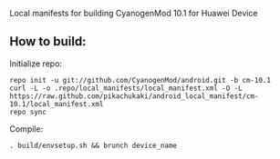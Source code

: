 Local manifests for building CyanogenMod 10.1 for Huawei Device

How to build:
-------------

Initialize repo:

    repo init -u git://github.com/CyanogenMod/android.git -b cm-10.1
    curl -L -o .repo/local_manifests/local_manifest.xml -O -L https://raw.github.com/pikachukaki/android_local_manifest/cm-10.1/local_manifest.xml
    repo sync

Compile:

    . build/envsetup.sh && brunch device_name
